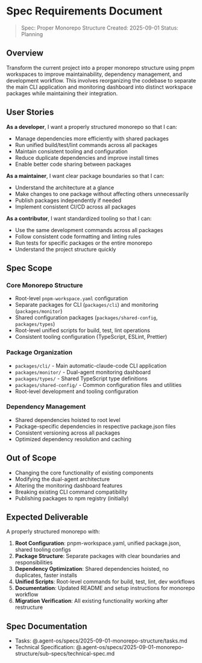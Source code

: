 # Spec Requirements Document

> Spec: Proper Monorepo Structure
> Created: 2025-09-01
> Status: Planning

## Overview

Transform the current project into a proper monorepo structure using pnpm workspaces to improve maintainability, dependency management, and development workflow. This involves reorganizing the codebase to separate the main CLI application and monitoring dashboard into distinct workspace packages while maintaining their integration.

## User Stories

**As a developer**, I want a properly structured monorepo so that I can:
- Manage dependencies more efficiently with shared packages
- Run unified build/test/lint commands across all packages
- Maintain consistent tooling and configuration
- Reduce duplicate dependencies and improve install times
- Enable better code sharing between packages

**As a maintainer**, I want clear package boundaries so that I can:
- Understand the architecture at a glance
- Make changes to one package without affecting others unnecessarily
- Publish packages independently if needed
- Implement consistent CI/CD across all packages

**As a contributor**, I want standardized tooling so that I can:
- Use the same development commands across all packages
- Follow consistent code formatting and linting rules
- Run tests for specific packages or the entire monorepo
- Understand the project structure quickly

## Spec Scope

### Core Monorepo Structure
- Root-level `pnpm-workspace.yaml` configuration
- Separate packages for CLI (`packages/cli`) and monitoring (`packages/monitor`)
- Shared configuration packages (`packages/shared-config`, `packages/types`)
- Root-level unified scripts for build, test, lint operations
- Consistent tooling configuration (TypeScript, ESLint, Prettier)

### Package Organization
- `packages/cli/` - Main automatic-claude-code CLI application
- `packages/monitor/` - Dual-agent monitoring dashboard
- `packages/types/` - Shared TypeScript type definitions
- `packages/shared-config/` - Common configuration files and utilities
- Root-level development and tooling configuration

### Dependency Management
- Shared dependencies hoisted to root level
- Package-specific dependencies in respective package.json files
- Consistent versioning across all packages
- Optimized dependency resolution and caching

## Out of Scope

- Changing the core functionality of existing components
- Modifying the dual-agent architecture
- Altering the monitoring dashboard features
- Breaking existing CLI command compatibility
- Publishing packages to npm registry (initially)

## Expected Deliverable

A properly structured monorepo with:
1. **Root Configuration**: pnpm-workspace.yaml, unified package.json, shared tooling configs
2. **Package Structure**: Separate packages with clear boundaries and responsibilities
3. **Dependency Optimization**: Shared dependencies hoisted, no duplicates, faster installs
4. **Unified Scripts**: Root-level commands for build, test, lint, dev workflows
5. **Documentation**: Updated README and setup instructions for monorepo workflow
6. **Migration Verification**: All existing functionality working after restructure

## Spec Documentation

- Tasks: @.agent-os/specs/2025-09-01-monorepo-structure/tasks.md
- Technical Specification: @.agent-os/specs/2025-09-01-monorepo-structure/sub-specs/technical-spec.md